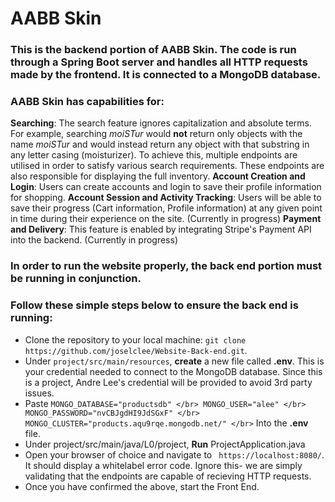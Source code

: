 # AABB Skin

### This is the backend portion of AABB Skin. The code is run through a Spring Boot server and handles all HTTP requests made by the frontend. It is connected to a MongoDB database.

### AABB Skin has capabilities for:
**Searching**: The search feature ignores capitalization and absolute terms. For example, searching *moiSTur* would **not** return only objects with the name *moiSTur* and would instead return any object with that substring in any letter casing (moisturizer). To achieve this, multiple endpoints are utilised in order to satisfy various search requirements. These endpoints are also responsible for displaying the full inventory.
**Account Creation and Login**: Users can create accounts and login to save their profile information for shopping.
**Account Session and Activity Tracking**: Users will be able to save their progress (Cart information, Profile information) at any given point in time during their experience on the site. (Currently in progress)
**Payment and Delivery**: This feature is enabled by integrating Stripe's Payment API into the backend. (Currently in progress)

### In order to run the website properly, the back end portion must be running in conjunction. 
### Follow these simple steps below to ensure the back end is running:
- Clone the repository to your local machine: ```git clone https://github.com/joselclee/Website-Back-end.git```.
- Under ```project/src/main/resources```, **create** a new file called **.env**. This is your credential needed to connect to the MongoDB database. Since this is a project, Andre Lee's credential will be provided to avoid 3rd party issues.
- Paste ```
MONGO_DATABASE="productsdb" </br>
MONGO_USER="alee" </br>
MONGO_PASSWORD="nvCBJgdHI9JdSGxF" </br>
MONGO_CLUSTER="products.aqu9rqe.mongodb.net/" </br> ``` Into the **.env** file.
- Under project/src/main/java/L0/project, <b>Run</b> ProjectApplication.java
- Open your browser of choice and navigate to ``` https://localhost:8080/```. It should display a whitelabel error code. Ignore this- we are simply validating that the endpoints are capable of recieving HTTP requests.
- Once you have confirmed the above, start the Front End.


